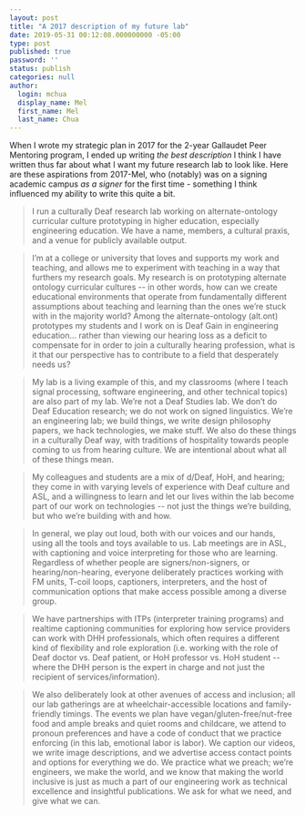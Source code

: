 ```yaml
---
layout: post
title: "A 2017 description of my future lab"
date: 2019-05-31 00:12:08.000000000 -05:00
type: post
published: true
password: ''
status: publish
categories: null
author:
  login: mchua
  display_name: Mel
  first_name: Mel
  last_name: Chua
---
```


When I wrote my strategic plan in 2017 for the 2-year Gallaudet Peer Mentoring program, I ended up writing _the best description_ I think I have written thus far about what I want my future research lab to look like. Here are these aspirations from 2017-Mel, who (notably) was on a signing academic campus _as a signer_ for the first time - something I think influenced my ability to write this quite a bit. 

> I run a culturally Deaf research lab working on alternate-ontology curricular culture prototyping in higher education, especially engineering education. We have a name, members, a cultural praxis, and a venue for publicly available output.

> I’m at a college or university that loves and supports my work and teaching, and allows me to experiment with teaching in a way that furthers my research goals. My research is on prototyping alternate ontology curricular cultures -- in other words, how can we create educational environments that operate from fundamentally different assumptions about teaching and learning than the ones we’re stuck with in the majority world? Among the alternate-ontology (alt.ont) prototypes my students and I work on is Deaf Gain in engineering education… rather than viewing our hearing loss as a deficit to compensate for in order to join a culturally hearing profession, what is it that our perspective has to contribute to a field that desperately needs us?

> My lab is a living example of this, and my classrooms (where I teach signal processing, software engineering, and other technical topics)  are also part of my lab. We’re not a Deaf Studies lab. We don’t do Deaf Education research; we do not work on signed linguistics. We’re an engineering lab; we build things, we write design philosophy papers, we hack technologies, we make stuff. We also do these things in a culturally Deaf way, with traditions of hospitality towards people coming to us from hearing culture. We are intentional about what all of these things mean. 

> My colleagues and students are a mix of d/Deaf, HoH, and hearing; they come in with varying levels of experience with Deaf culture and ASL, and a willingness to learn and let our lives within the lab become part of our work on technologies -- not just the things we’re building, but who we’re building with and how. 

> In general, we play out loud, both with our voices and our hands, using all the tools and toys available to us. Lab meetings are in ASL, with captioning and voice interpreting for those who are learning. Regardless of whether people are signers/non-signers, or hearing/non-hearing, everyone deliberately practices working with FM units, T-coil loops, captioners, interpreters, and the host of communication options that make access possible among a diverse group. 

> We have partnerships with ITPs (interpreter training programs) and realtime captioning communities for exploring how service providers can work with DHH professionals, which often requires a different kind of flexibility and role exploration (i.e. working with the role of Deaf doctor vs. Deaf patient, or HoH professor vs. HoH student -- where the DHH person is the expert in charge and not just the recipient of services/information).

> We also deliberately look at other avenues of access and inclusion; all our lab gatherings are at wheelchair-accessible locations and family-friendly timings. The events we plan have vegan/gluten-free/nut-free food and ample breaks and quiet rooms and childcare, we attend to pronoun preferences and have a code of conduct that we practice enforcing (in this lab, emotional labor is labor). We caption our videos, we write image descriptions, and we advertise access contact points and options for everything we do. We practice what we preach; we’re engineers, we make the world, and we know that making the world inclusive is just as much a part of our engineering work as technical excellence and insightful publications. We ask for what we need, and give what we can.
